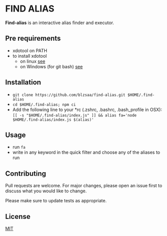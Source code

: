 # FIND ALIAS

**Find-alias** is an interactive alias finder and executor.

## Pre requirements

- xdotool on PATH
- to install xdotool
  - on linux [see](https://github.com/jordansissel/xdotool)
  - on Windows (for git bash) [see](https://github.com/ebranlard/xdotool-for-windows)

## Installation

- `git clone https://github.com/blzsaa/find-alias.git $HOME/.find-alias`
- `cd $HOME/.find-alias; npm ci`
- Add the following line to your \*rc (.zshrc, .bashrc, .bash_profile in OSX):  
  `[[ -s "$HOME/.find-alias/index.js" ]] && alias fa='node $HOME/.find-alias/index.js $(alias)'`

## Usage

- run `fa`
- write in any keyword in the quick filter and choose any of the aliases to run

## Contributing

Pull requests are welcome. For major changes, please open an issue first to discuss what you would like to change.

Please make sure to update tests as appropriate.

## License

[MIT](https://choosealicense.com/licenses/mit/)
